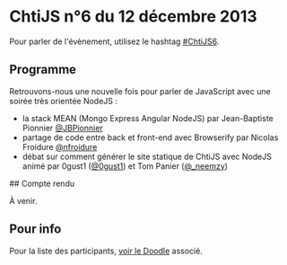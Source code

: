 <!--VarStream
title=ChtiJS #6
description=Découvrez le contenu du ChtiJS n°6 avec les présentations de Jean-\
Baptiste Pionnier sur la stack MEAN, de Nicolas Froidure sur le partage de code \
entre front et back, et le retour d'0gust1 et Tom Panier sur la création du \
site du groupe.
published=2013-12-12 12:00:00
keywords.+=NodeJS
keywords.+=GruntJS
keywords.+=Browserify
keywords.+=MongoDB
keywords.+=Express
lang=fr
location=FR
-->

# ChtiJS n°6 du 12 décembre 2013

Pour parler de l'évènement, utilisez le hashtag
 [#ChtiJS6](https://twitter.com/search?q=%23ChtiJS6&src=hash).

## Programme

Retrouvons-nous une nouvelle fois pour parler de JavaScript avec une soirée très
 orientée NodeJS :
* la stack MEAN (Mongo Express Angular NodeJS) par Jean-Baptiste Pionnier
 [@JBPionnier](https://twitter.com/JBPionnier)
* partage de code entre back et front-end avec Browserify par Nicolas Froidure
 [@nfroidure](https://twitter.com/nfroidure)
* débat sur comment générer le site statique de ChtiJS avec NodeJS animé par
 0gust1 ([@0gust1](https://twitter.com/0gust1)) et Tom Panier
 ([@_neemzy](https://twitter.com/_neemzy))

## Compte rendu

À venir.

## Pour info

Pour la liste des participants,
 [voir le Doodle](http://doodle.com/uqrqwhsxbyfuafie) associé.

